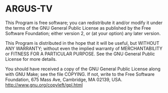 ARGUS-TV
========

  This Program is free software; you can redistribute it and/or modify
  it under the terms of the GNU General Public License as published by
  the Free Software Foundation; either version 2, or (at your option)
  any later version.

  This Program is distributed in the hope that it will be useful,
  but WITHOUT ANY WARRANTY; without even the implied warranty of
  MERCHANTABILITY or FITNESS FOR A PARTICULAR PURPOSE. See the
  GNU General Public License for more details.

  You should have received a copy of the GNU General Public License
  along with GNU Make; see the file COPYING.  If not, write to
  the Free Software Foundation, 675 Mass Ave, Cambridge, MA 02139, USA.
  http://www.gnu.org/copyleft/gpl.html
